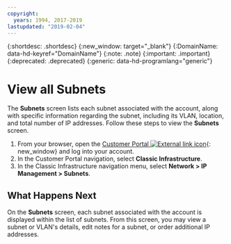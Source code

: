```yaml
---
copyright:
  years: 1994, 2017-2019
lastupdated: "2019-02-04"
---
```


{:shortdesc: .shortdesc}
{:new_window: target="_blank"}
{:DomainName: data-hd-keyref="DomainName"}
{:note: .note}
{:important: .important}
{:deprecated: .deprecated}
{:generic: data-hd-programlang="generic"}

# View all Subnets

The **Subnets** screen lists each subnet associated with the account, along with specific information regarding the subnet, including its VLAN, location, and total number of IP addresses. Follow these steps to view the **Subnets** screen.

1. From your browser, open the [Customer Portal ![External link icon](../../icons/launch-glyph.svg "External link icon")](https://{DomainName}/){: new_window} and log into your account.
1. In the Customer Portal navigation, select **Classic Infrastructure**.
1. In the Classic Infrastructure navigation menu, select **Network > IP Management > Subnets**.

## What Happens Next

On the **Subnets** screen, each subnet associated with the account is displayed within the list of subnets. From this screen, you may view a subnet or VLAN's details, edit notes for a subnet, or order additional IP addresses.
